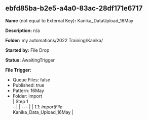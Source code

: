 ## ebfd85ba-b2e5-a4a0-83ac-28df171e6717

**Name** (not equal to External Key)**:** Kanika_DataUpload_16May

**Description:** n/a

**Folder:** my automations/2022 Training/Kanika/

**Started by:** File Drop

**Status:** AwaitingTrigger

**File Trigger:**

* Queue Files: false
* Published: true
* Pattern: 16May
* Folder:  import\
| Step 1<br>_-_ |
| --- |
| _1.1: importFile_<br>Kanika_Data_Upload_16May |
